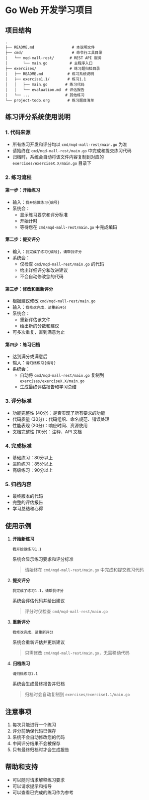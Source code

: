 # Go Web 开发学习项目

## 项目结构
```
.
├── README.md                 # 本说明文件
├── cmd/                      # 命令行工具目录
│   └── mqd-mall-rest/       # REST API 服务
│       └── main.go          # 主程序入口
├── exercises/               # 练习题归档目录
│   ├── README.md           # 练习系统说明
│   ├── exercise1.1/        # 练习1.1
│   │   ├── main.go        # 练习代码
│   │   └── evaluation.md  # 评估报告
│   └── ...                # 其他练习
└── project-todo.org        # 练习题目清单
```

## 练习评分系统使用说明

### 1. 代码来源
- 所有练习开发和评分均以 `cmd/mqd-mall-rest/main.go` 为准
- 请始终在 `cmd/mqd-mall-rest/main.go` 中完成和提交练习代码
- 归档时，系统会自动将该文件内容复制到对应的 `exercises/exerciseX.X/main.go` 目录下

### 2. 练习流程

#### 第一步：开始练习
- 输入：`我开始做练习{编号}`
- 系统会：
  - 显示练习要求和评分标准
  - 开始计时
  - 等待您在 `cmd/mqd-mall-rest/main.go` 中完成编码

#### 第二步：提交评分
- 输入：`我完成了练习{编号}，请帮我评分`
- 系统会：
  - 仅检查 `cmd/mqd-mall-rest/main.go` 的代码
  - 给出详细评分和改进建议
  - 不会自动修改您的代码

#### 第三步：修改和重新评分
- 根据建议修改 `cmd/mqd-mall-rest/main.go`
- 输入：`我修改完成，请重新评分`
- 系统会：
  - 重新评估该文件
  - 给出新的分数和建议
- 可多次重复，直到满意为止

#### 第四步：练习归档
- 达到满分或满意后
- 输入：`请归档练习{编号}`
- 系统会：
  - 自动将 `cmd/mqd-mall-rest/main.go` 复制到 `exercises/exerciseX.X/main.go`
  - 生成最终评估报告和学习总结

### 3. 评分标准
- 功能完整性 (40分)：是否实现了所有要求的功能
- 代码质量 (30分)：代码组织、命名规范、错误处理
- 性能表现 (20分)：响应时间、资源使用
- 文档完整性 (10分)：注释、API 文档

### 4. 完成标准
- 基础练习：80分以上
- 进阶练习：85分以上
- 高级练习：90分以上

### 5. 归档内容
- 最终版本的代码
- 完整的评估报告
- 学习总结和心得

## 使用示例

1. **开始新练习**
   ```
   我开始做练习1.1
   ```
   系统会显示练习要求和评分标准
   > 请始终在 `cmd/mqd-mall-rest/main.go` 中完成和提交练习代码

2. **提交评分**
   ```
   我完成了练习1.1，请帮我评分
   ```
   系统会评估代码并给出建议
   > 评分时仅检查 `cmd/mqd-mall-rest/main.go`

3. **重新评分**
   ```
   我修改完成，请重新评分
   ```
   系统会重新评估并更新建议
   > 只需修改 `cmd/mqd-mall-rest/main.go`，无需移动代码

4. **归档练习**
   ```
   请归档练习1.1
   ```
   系统会生成最终报告并归档
   > 归档时会自动复制到 `exercises/exercise1.1/main.go`

## 注意事项
1. 每次只能进行一个练习
2. 评分前确保代码已保存
3. 系统不会自动修改您的代码
4. 中间评分结果不会被保存
5. 只有最终归档时才会生成报告

## 帮助和支持
- 可以随时请求解释练习要求
- 可以请求提示和指导
- 可以查看已完成的练习作为参考 